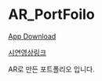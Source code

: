 # AR_PortFoilo


[App Download](https://drive.google.com/uc?id=1T6GphnWQXM2TJBNjT9mHvwRIrI3OPznD&export=download)

[시연영상링크](https://youtu.be/mmdZX5-NVb8)

AR로 만든 포트폴리오 입니다.
